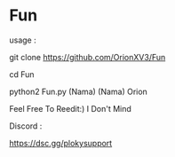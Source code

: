 # Fun


usage :

git clone https://github.com/OrionXV3/Fun

cd Fun

python2 Fun.py (Nama) (Nama) Orion


Feel Free To Reedit:) I Don't Mind


Discord :

https://dsc.gg/plokysupport
